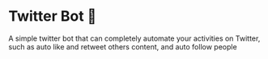 # Twitter Bot 🤖 

A simple twitter bot that can completely automate your activities on Twitter, such as auto like and retweet others content, and auto follow people

